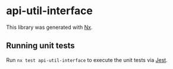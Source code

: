 # api-util-interface

This library was generated with [Nx](https://nx.dev).

## Running unit tests

Run `nx test api-util-interface` to execute the unit tests via [Jest](https://jestjs.io).
